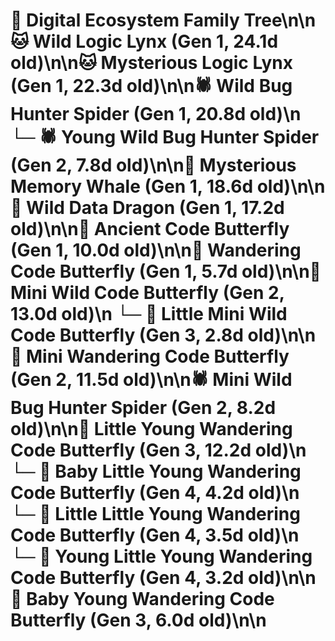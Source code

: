 # 🌳 Digital Ecosystem Family Tree\n\n🐱 Wild Logic Lynx (Gen 1, 24.1d old)\n\n🐱 Mysterious Logic Lynx (Gen 1, 22.3d old)\n\n🕷️ Wild Bug Hunter Spider (Gen 1, 20.8d old)\n  └─ 🕷️ Young Wild Bug Hunter Spider (Gen 2, 7.8d old)\n\n🐋 Mysterious Memory Whale (Gen 1, 18.6d old)\n\n🐉 Wild Data Dragon (Gen 1, 17.2d old)\n\n🦋 Ancient Code Butterfly (Gen 1, 10.0d old)\n\n🦋 Wandering Code Butterfly (Gen 1, 5.7d old)\n\n🦋 Mini Wild Code Butterfly (Gen 2, 13.0d old)\n  └─ 🦋 Little Mini Wild Code Butterfly (Gen 3, 2.8d old)\n\n🦋 Mini Wandering Code Butterfly (Gen 2, 11.5d old)\n\n🕷️ Mini Wild Bug Hunter Spider (Gen 2, 8.2d old)\n\n🦋 Little Young Wandering Code Butterfly (Gen 3, 12.2d old)\n  └─ 🦋 Baby Little Young Wandering Code Butterfly (Gen 4, 4.2d old)\n  └─ 🦋 Little Little Young Wandering Code Butterfly (Gen 4, 3.5d old)\n  └─ 🦋 Young Little Young Wandering Code Butterfly (Gen 4, 3.2d old)\n\n🦋 Baby Young Wandering Code Butterfly (Gen 3, 6.0d old)\n\n